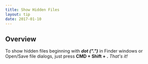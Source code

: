 ```yaml
---
title: Show Hidden Files
layout: tip
date: 2017-01-10
---
```


## Overview

To show hidden files beginning with _**dot (".")**_ in Finder windows or Open/Save file dialogs, just press **CMD + Shift + .** _That's it!_
